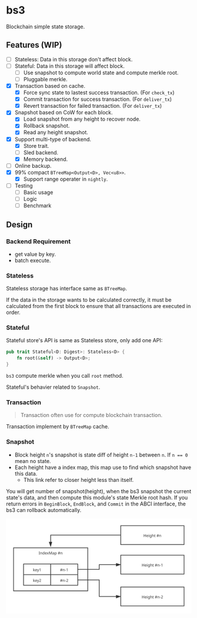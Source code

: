 # bs3

Blockchain simple state storage.

## Features (WIP)

- [ ] Stateless: Data in this storage don't affect block.
- [ ] Stateful: Data in this storage will affect block.
  - [ ] Use snapshot to compute world state and compute merkle root.
  - [ ] Pluggable merkle.
- [X] Transaction based on cache.
  - [X] Force sync state to lastest success transaction. (For `check_tx`)
  - [X] Commit transaction for success transaction. (For `deliver_tx`)
  - [X] Revert transaction for failed transaction. (For `deliver_tx`)
- [X] Snapshot based on CoW for each block.
  - [X] Load snapshot from any height to recover node.
  - [X] Rollback snapshot.
  - [X] Read any height snapshot.
- [X] Support multi-type of backend.
  - [X] Store trait.
  - [ ] Sled backend.
  - [X] Memory backend.
- [ ] Online backup.
- [X] 99% compact `BTreeMap<Output<D>, Vec<u8>>`.
  - [X] Support range operater in `nightly`.
- [ ] Testing
  - [ ] Basic usage
  - [ ] Logic
  - [ ] Benchmark

## Design

### Backend Requirement

- get value by key.
- batch execute.

### Stateless

Stateless storage has interface same as `BTreeMap`.

If the data in the storage wants to be calculated correctly,
it must be calculated from the first block to ensure that all transactions are executed in order.

### Stateful

Stateful store's API is same as Stateless store, only add one API:

``` rust
pub trait Stateful<D: Digest>: Stateless<D> {
    fn root(&self) -> Output<D>;
}
```

`bs3` compute merkle when you call `root` method.

Stateful's behavier related to `Snapshot`.

### Transaction

> Transaction often use for compute blockchain transaction.

Transaction implement by `BTreeMap` cache.

### Snapshot

- Block height `n`'s snapshot is state diff of height `n-1` between `n`. If `n == 0` mean no state.
- Each height have a index map, this map use to find which snapshot have this data.
  - This link refer to closer height less than itself.

You will get number of snapshot(height), when the bs3 snapshot the current state's data,
and then compute this module's state Merkle root hash. If you return errors in `BeginBlock`, `EndBlock`, and `Commit`
in the ABCI interface, the bs3 can rollback automatically.

![](docs/assets/BS3-snapshot.svg)

